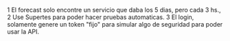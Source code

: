 1 El forecast solo encontre un servicio que daba los 5 dias, pero cada 3 hs.,
2 Use Supertes para poder hacer pruebas automaticas.
3 El login, solamente genere un token "fijo" para simular algo de seguridad para poder usar la API.
